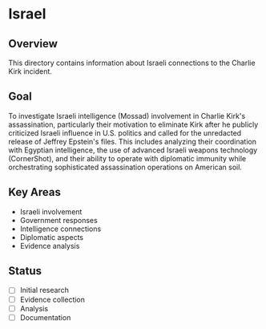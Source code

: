 # Israel

## Overview
This directory contains information about Israeli connections to the Charlie Kirk incident.

## Goal
To investigate Israeli intelligence (Mossad) involvement in Charlie Kirk's assassination, particularly their motivation to eliminate Kirk after he publicly criticized Israeli influence in U.S. politics and called for the unredacted release of Jeffrey Epstein's files. This includes analyzing their coordination with Egyptian intelligence, the use of advanced Israeli weapons technology (CornerShot), and their ability to operate with diplomatic immunity while orchestrating sophisticated assassination operations on American soil.

## Key Areas
- Israeli involvement
- Government responses
- Intelligence connections
- Diplomatic aspects
- Evidence analysis

## Status
- [ ] Initial research
- [ ] Evidence collection
- [ ] Analysis
- [ ] Documentation
